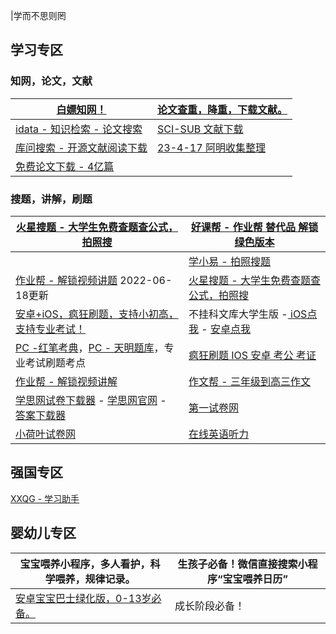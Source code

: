 |学而不思则罔

## 学习专区

### 知网，论文，文献

| [白嫖知网！](https://aming.lanzouf.com/iOaXS05z0aef)  | [论文查重，降重，下载文献。](https://aming.lanzouf.com/i6exJ05z0aij) |
| ----------------------------------------------------- | ------------------------------------------------------------ |
| [idata - 知识检索 - 论文搜索](https://www.cn-ki.net/) | [SCI-SUB  文献下载](https://sci-hub.st/)                     |
| [库问搜索 - 开源文献阅读下载](http://www.koovin.com/) | [23-4-17 阿明收集整理](https://flowus.cn/haoruan/share/2aacb105-4004-4a85-86a1-3ae022ea606a) |
| [免费论文下载 - 4亿篇](http://www.hi138.com/)         |                                                              |

### 搜题，讲解，刷题

| [火星搜题 - 大学生免费查题查公式，拍照搜](https://www.ktyyapp.cn/) | [好课帮 - 作业帮 替代品 解锁绿色版本](https://www.123pan.com/s/BXT9-80MmH) |
| ------------------------------------------------------------ | ------------------------------------------------------------ |
|                                                              | [学小易 - 拍照搜题](http://51xuexiaoyi.com/)                 |
| [作业帮 - 解锁视频讲题](https://musetransfer.com/s/uvp2mskhk) 2022-06-18更新 | [火星搜题 - 大学生免费查题查公式，拍照搜](https://www.ktyyapp.cn/) |
| [安卓+iOS，疯狂刷题，支持小初高，支持专业考试！](https://docs.qq.com/doc/DQ1VFSkllS1J4eHNC) | 不挂科文库大学生版 -[ iOS点我](https://apps.apple.com/cn/app/id1527030248) - [安卓点我](https://m.cr173.com/mipx/1243664.html) |
| [PC -红笔考典](https://aming.lanzouq.com/isctT060286d)，[PC - 天明题库](https://aming.lanzouq.com/ikgji06026za)，专业考试刷题考点 | [疯狂刷题 IOS 安卓 考公 考证](https://www.yex.ink/login)     |
| [作业帮 - 解锁视频讲解](https://www.123pan.com/s/BXT9-c2MmH) | [作文帮 - 三年级到高三作文](https://aming.lanzouq.com/iFf6Z013lsba) |
| [学思网试卷下载器](https://www.123pan.com/s/BXT9-e2MmH) - [学思网官网](http://dzs.hongkewangluo.com/) - [答案下载器](https://www.123pan.com/s/BXT9-t2MmH) | [第一试卷网](https://www.shijuan1.com/)                      |
| [小荷叶试卷网](http://shijuan.zww.cn/)                       | [在线英语听力](http://www.tingroom.com/)                     |

## 强国专区

[XXQG - 学习助手](https://flowus.cn/haoruan/share/cd746292-a7eb-45ed-bf10-77105aaacc11)

## 婴幼儿专区

| 宝宝喂养小程序，多人看护，科学喂养，规律记录。               | 生孩子必备！微信直接搜索小程序“宝宝喂养日历” |
| ------------------------------------------------------------ | -------------------------------------------- |
| [安卓宝宝巴士绿化版，0-13岁必备。](https://aming.lanzouq.com/iiJ6Y01onteh) | 成长阶段必备！                               |

